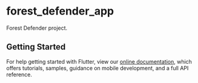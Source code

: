 # forest_defender_app

Forest Defender project.

## Getting Started

For help getting started with Flutter, view our
[online documentation](https://flutter.dev/docs), which offers tutorials,
samples, guidance on mobile development, and a full API reference.
